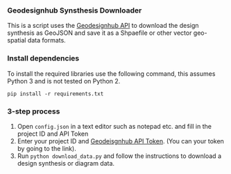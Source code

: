 ### Geodesignhub Synsthesis Downloader
This is a script uses the [Geodesignhub API](https://www.geodesignhub.com/api/) to download the design synthesis as GeoJSON and save it as a Shpaefile or other vector geo-spatial data formats. 

### Install dependencies
To install the required libraries use the following command, this assumes Python 3 and is not tested on Python 2. 
```
pip install -r requirements.txt
```

### 3-step process
1. Open ```config.json``` in a text editor such as notepad etc.  and fill in the project ID and API Token
2. Enter your project ID and [Geodeisgnhub API Token](https://www.geodesignhub.com/api/token). (You can your token by going to the link). 
3. Run ```python download_data.py``` and follow the instructions to download a design synthesis or diagram data. 
